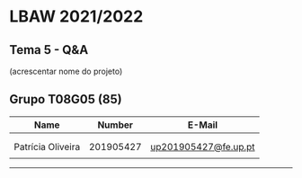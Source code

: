 # LBAW 2021/2022

## Tema 5 - Q&A
(acrescentar nome do projeto)

## Grupo T08G05 (85)
| Name             | Number    | E-Mail              |
| ---------------- | --------- | ------------------  |
|                  |           |                     |
|                  |           |                     |
| Patrícia Oliveira| 201905427 | up201905427@fe.up.pt|
|                  |           |                     |

----
